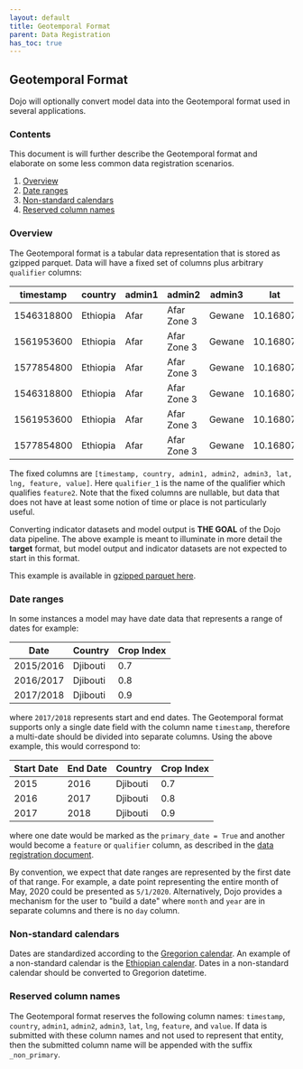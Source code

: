 ```yaml
---
layout: default
title: Geotemporal Format
parent: Data Registration
has_toc: true
---
```


## Geotemporal Format

Dojo will optionally convert model data into the Geotemporal format used in several applications.

### Contents

This document is will further describe the Geotemporal format and elaborate on some less common data registration scenarios.

1. [Overview](#overview)
2. [Date ranges](#date-ranges)
3. [Non-standard calendars](#non-standard-calendars)
4. [Reserved column names](#reserved-column-names)

### Overview

The Geotemporal format is a tabular data representation that is stored as gzipped parquet. Data will have a fixed set of columns plus arbitrary `qualifier` columns:

| timestamp  | country  | admin1 | admin2      | admin3 | lat      | lng      | feature  | value | qualifier_1 |
|------------|----------|--------|-------------|--------|----------|----------|----------|-------|-------------|
| 1546318800 | Ethiopia | Afar   | Afar Zone 3 | Gewane | 10.16807 | 40.64634 | feature1 | 1     |             |
| 1561953600 | Ethiopia | Afar   | Afar Zone 3 | Gewane | 10.16807 | 40.64634 | feature1 | 2     |             |
| 1577854800 | Ethiopia | Afar   | Afar Zone 3 | Gewane | 10.16807 | 40.64634 | feature1 | 3     |             |
| 1546318800 | Ethiopia | Afar   | Afar Zone 3 | Gewane | 10.16807 | 40.64634 | feature2 | 100   | maize       |
| 1561953600 | Ethiopia | Afar   | Afar Zone 3 | Gewane | 10.16807 | 40.64634 | feature2 | 90    | maize       |
| 1577854800 | Ethiopia | Afar   | Afar Zone 3 | Gewane | 10.16807 | 40.64634 | feature2 | 80    | maize       |

The fixed columns are `[timestamp, country, admin1, admin2, admin3, lat, lng, feature, value]`. Here `qualifier_1` is the name of the qualifier which qualifies `feature2`. Note that the fixed columns are nullable, but data that does not have at least some notion of time or place is not particularly useful.

Converting indicator datasets and model output is **THE GOAL** of the Dojo data pipeline. The above example is meant to illuminate in more detail the **target** format, but model output and indicator datasets are not expected to start in this format. 

This example is available in [gzipped parquet here](/data/geotemporal_example_format.parquet.gzip).

### Date ranges

In some instances a model may have date data that represents a range of dates for example:

|    Date   | Country  | Crop Index |
|-----------|----------|------------|
| 2015/2016 | Djibouti | 0.7        |
| 2016/2017 | Djibouti | 0.8        |
| 2017/2018 | Djibouti | 0.9        |

 where `2017/2018` represents start and end dates. The Geotemporal format supports only a single date field with the column name `timestamp`, therefore a multi-date should be divided into separate columns. Using the above example, this would correspond to:

| Start Date | End Date  | Country  | Crop Index |
|------------|-----------|----------|------------|
|    2015    |    2016   | Djibouti | 0.7        |
|    2016    |    2017   | Djibouti | 0.8        |
|    2017    |    2018   | Djibouti | 0.9        |

where one date would be marked as the `primary_date = True` and another would become a `feature` or `qualifier` column, as described in the [data registration document](./data-registration.md).

By convention, we expect that date ranges are represented by the first date of that range. For example, a date point representing the entire month of May, 2020 could be presented as `5/1/2020`. Alternatively, Dojo provides a mechanism for the user to "build a date" where `month` and `year` are in separate columns and there is no `day` column.


### Non-standard calendars

Dates are standardized according to the [Gregorion calendar](https://en.wikipedia.org/wiki/Gregorian_calendar). An example of a non-standard calendar is the [Ethiopian calendar](https://en.wikipedia.org/wiki/Ethiopian_calendar). Dates in a non-standard calendar should be converted to Gregorion datetime.


### Reserved column names
The Geotemporal format reserves the following column names: `timestamp`, `country`, `admin1`, `admin2`, `admin3`, `lat`, `lng`, `feature`, and `value`. If data is submitted with these column names and not used to represent that entity, then the submitted column name will be appended with the suffix `_non_primary`.
